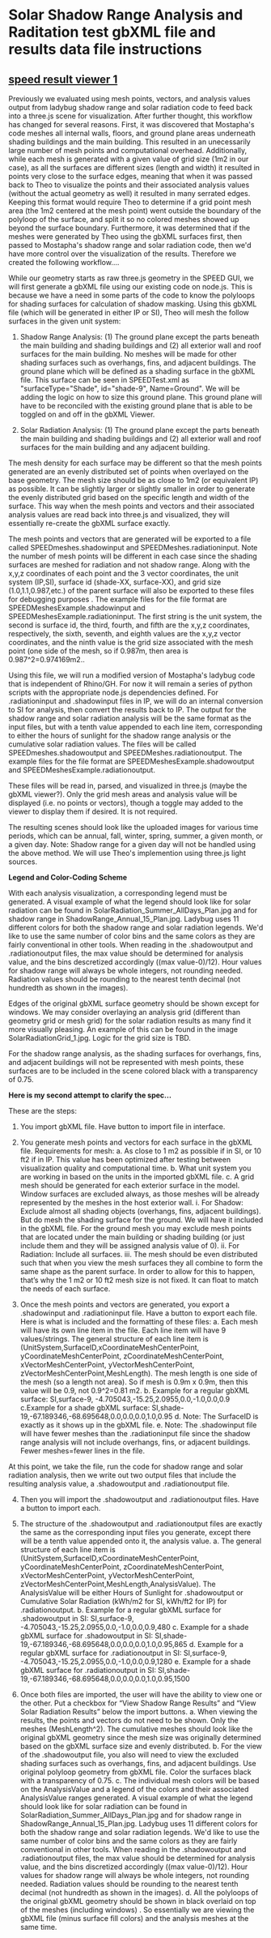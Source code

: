 
# Solar Shadow Range Analysis and Raditation test gbXML file and results data file instructions

## [speed result viewer 1]( http://www.ladybug.tools/spider/solar-well/speed-solar-data/speed-result-viewer-1.html )

Previously we evaluated using mesh points, vectors, and analysis values output from ladybug shadow range and solar radiation code to feed back into a three.js scene for visualization. After further thought, this workflow has changed for several reasons. First, it was discovered that Mostapha's code meshes all internal walls, floors, and ground plane areas underneath shading buildings and the main building. This resulted in an unecessarily large number of mesh points and computational overhead. Additionally, while each mesh is generated with a given value of grid size (1m2 in our case), as all the surfaces are different sizes (length and width) it resulted in points very close to the surface edges, meaning that when it was passed back to Theo to visualize the points and their associated analysis values (without the actual geometry as well) it resulted in many serrated edges. Keeping this format would require Theo to determine if a grid point mesh area (the 1m2 centered at the mesh point) went outside the boundary of the polyloop of the surface, and split it so no colored meshes showed up beyond the surface boundary. Furthermore, it was determined that if the meshes were generated by Theo using the gbXML surfaces first, then passed to Mostapha's shadow range and solar radiation code, then we'd have more control over the visualization of the results. Therefore we created the following workflow....

While our geometry starts as raw three.js geometry in the SPEED GUI, we will first generate a gbXML file using our existing code on node.js. This is because we have a need in some parts of the code to know the polyloops for shading surfaces for calculation of shadow masking. Using this gbXML file (which will be generated in either IP or SI), Theo will mesh the follow surfaces in the given unit system:

1. Shadow Range Analysis: (1) The ground plane except the parts beneath the main building and shading buildings and (2) all exterior wall and roof surfaces for the main building. No meshes will be made for other shading surfaces such as overhangs, fins, and adjacent buildings. The ground plane which will be defined as a shading surface in the gbXML file. This surface can be seen in        SPEEDTest.xml as "surfaceType="Shade", id="shade-9", Name=Ground". We will be adding the logic on how to size this ground plane. This ground plane will have to be reconciled with the existing ground plane that is able to be toggled on and off in the gbXML Viewer.

2. Solar Radiation Analysis: (1) The ground plane except the parts beneath the main building and shading buildings and (2) all exterior wall and roof surfaces for the main building and any adjacent building. 

The mesh density for each surface may be different so that the mesh points generated are an evenly distributed set of points when overlayed on the base geometry. The mesh size should be as close to 1m2 (or equivalent IP) as possible. It can be slightly larger or slightly smaller in order to generate the evenly distributed grid based on the specific length and width of the surface. This way when the mesh points and vectors and their associated analysis values are read back into three.js and visualized, they will essentially re-create the gbXML surface exactly.
           
The mesh points and vectors that are generated will be exported to a file called SPEEDmeshes.shadowinput and SPEEDMeshes.radiationinput. Note the number of mesh points will be different in each case since the shading surfaces are meshed for radiation and not shadow range. Along with the x,y,z coordinates of each point and the 3 vector coordinates, the unit system (IP,SI), surface id (shade-XX, surface-XX), and grid size (1.0,1.1,0.987,etc.) of the parent surface will also be exported to these files for debugging purposes . The example files for the file format are SPEEDMeshesExample.shadowinput and SPEEDMeshesExample.radiationinput. The first string is the unit system, the second is surface id, the third, fourth, and fifth are the x,y,z coordinates, respectively, the sixth, seventh, and eighth values are the x,y,z vector coordinates, and the ninth value is the grid size associated with the mesh point (one side of the mesh, so if 0.987m, then area is 0.987^2=0.974169m2..

Using this file, we will run a modified version of Mostapha's ladybug code that is independent of Rhino/GH. For now it will remain a series of python scripts with the appropriate node.js dependencies defined. For .radiationinput and .shadowinput files in IP, we will do an internal conversion to SI for analysis, then convert the results back to IP. The output for the shadow range and solar radiation analysis will be the same format as the input files, but with a tenth value appended to each line item, corresponding to either the hours of sunlight for the shadow range analysis or the cumulative solar radiation values. The files will be called SPEEDmeshes.shadowoutput and SPEEDMeshes.radiationoutput. The example files for the file format are SPEEDMeshesExample.shadowoutput and SPEEDMeshesExample.radiationoutput. 

These files will be read in, parsed, and visualized in three.js (maybe the gbXML viewer?). Only the grid mesh areas and analysis value will be displayed (i.e. no points or vectors), though a toggle may added to the viewer to display them if desired. It is not required.

The resulting scenes should look like the uploaded images for various time periods, which can be annual, fall, winter, spring, summer, a given month, or a given day. Note: Shadow range for a given day will not be handled using the above method. We will use Theo's implemention using three.js light sources.

**Legend and Color-Coding Scheme**

With each analysis visualization, a corresponding legend must be generated. A visual example of what the legend should look like for solar radiation can be found in SolarRadiation_Summer_AllDays_Plan.jpg and for shadow range in ShadowRange_Annual_15_Plan.jpg. Ladybug uses 11 different colors for both the shadow range and solar radiation legends. We'd like to use the same number of color bins and the same colors as they are fairly conventional in other tools. When reading in the .shadowoutput and .radiationoutput files, the max value should be determined for analysis value, and the bins descretized accordingly ((max value-0)/12). Hour values for shadow range will always be whole integers, not rounding needed. Radiation values should be rounding to the nearest tenth decimal (not hundredth as shown in the images). 

Edges of the original gbXML surface geometry should be shown except for windows. We may consider overlaying an analysis grid (different than geometry grid or mesh grid) for the solar radiation results as many find it more visually pleasing. An example of this can be found in the image SolarRadiationGrid_1.jpg. Logic for the grid size is TBD.

For the shadow range analysis, as the shading surfaces for overhangs, fins, and adjacent buildings will not be represented with mesh points, these surfaces are to be included in the scene colored black with a transparency of 0.75.

**Here is my second attempt to clarify the spec...**

These are the steps:

1. You import gbXML file. Have button to import file in interface.

2. You generate mesh points and vectors for each surface in the gbXML file. Requirements for mesh:
           a. As close to 1 m2 as possible if in SI, or 10 ft2 if in IP. This value has been optimized after testing between visualization quality and computational time.
           b. What unit system you are working in based on the units in the imported gbXML file.
           c. A grid mesh should be generated for each exterior surface in the model. Window surfaces are excluded always, as those meshes will be already represented by the meshes in the host exterior wall.
                      i. For Shadow: Exclude almost all shading objects (overhangs, fins, adjacent buildings). But do mesh the shading surface for the ground. We will have it included in the gbXML file. For the ground mesh you may exclude mesh points that are located under the main building or shading building (or just include them and they will be assigned analysis value of 0).
                      ii. For Radiation: Include all surfaces.
                      iii. The mesh should be even distributed such that when you view the mesh surfaces they all combine to form the same shape as the parent surface. In order to allow for this to happen, that’s why the 1 m2 or 10 ft2 mesh size is not fixed. It can float to match the needs of each surface.
           
3. Once the mesh points and vectors are generated,  you export a .shadowinput and .radiationinput file. Have a button to export each file. Here is what is included and the formatting of these files:
           a. Each mesh will have its own line item in the file. Each line item will have 9 values/strings. The general structure of each line item is (UnitSystem,SurfaceID,xCoordinateMeshCenterPoint, yCoordinateMeshCenterPoint, zCoordinateMeshCenterPoint, xVectorMeshCenterPoint, yVectorMeshCenterPoint, zVectorMeshCenterPoint,MeshLength). The mesh length is one side of the mesh (so a length not area). So if mesh is 0.9m x 0.9m, then this value will be 0.9, not 0.9^2=0.81 m2.
           b. Example for a regular gbXML surface: SI,surface-9, -4.705043,-15.25,2.0955,0.0,-1.0,0.0,0.9
           c.Example for a shade gbXML surface: SI,shade-19,-67.189346,-68.695648,0.0,0.0,0.0,1.0,0.95
           d. Note: The SurfaceID is exactly as it shows up in the gbXML file.
           e. Note: The .shadowinput file will have fewer meshes than the .radiationinput file since the shadow range analysis will not include overhangs, fins, or adjacent buildings. Fewer meshes=fewer lines in the file.

At this point, we take the file, run the code for shadow range and solar radiation analysis, then we write out two output files that include the resulting analysis value, a .shadowoutput and .radiationoutput file.

4. Then you will import the .shadowoutput and .radiationoutput files. Have a button to import each. 

5. The structure of the .shadowoutput and .radiationoutput files are exactly the same as the corresponding input files you generate, except there will be a tenth value appended onto it, the analysis value.
           a. The general structure of each line item is (UnitSystem,SurfaceID,xCoordinateMeshCenterPoint, yCoordinateMeshCenterPoint, zCoordinateMeshCenterPoint, xVectorMeshCenterPoint, yVectorMeshCenterPoint, zVectorMeshCenterPoint,MeshLength,AnalysisValue). The AnalysisValue will be either Hours of Sunlight for .shadowoutput or Cumulative Solar Radiation (kWh/m2 for SI, kWh/ft2 for IP) for .radiationoutput.
           b. Example for a regular gbXML surface for .shadowoutput in SI: SI,surface-9, -4.705043,-15.25,2.0955,0.0,-1.0,0.0,0.9,480
           c. Example for a shade gbXML surface for .shadowoutput in SI:  SI,shade-19,-67.189346,-68.695648,0.0,0.0,0.0,1.0,0.95,865
           d. Example for a regular gbXML surface for .radiationoutput in SI: SI,surface-9, -4.705043,-15.25,2.0955,0.0,-1.0,0.0,0.9,1280
           e. Example for a shade gbXML surface for .radiationoutput in SI:  SI,shade-19,-67.189346,-68.695648,0.0,0.0,0.0,1.0,0.95,1500
           
6. Once both files are imported, the user will have the ability to view one or the other. Put a checkbox for “View Shadow Range Results” and “View Solar Radiation Results” below the import buttons.
           a. When viewing the results, the points and vectors do not need to be shown. Only the meshes (MeshLength^2). The cumulative meshes should look like the original gbXML geometry since the mesh size was originally determined based on the gbXML surface size and evenly distributed.
           b. For the view of the .shadowoutput file, you also will need to view the excluded shading surfaces such as overhangs, fins, and adjacent buildings. Use original polyloop geometry from gbXML file. Color the surfaces black with a transparency of 0.75.
           c. The individual mesh colors will be based on the AnalysisValue and a legend of the colors and their associated AnalysisValue ranges generated. A visual example of what the legend should look like for solar radiation can be found in SolarRadiation_Summer_AllDays_Plan.jpg and for shadow range in ShadowRange_Annual_15_Plan.jpg. Ladybug uses 11 different colors for both the shadow range and solar radiation legends. We'd like to use the same number of color bins and the same colors as they are fairly conventional in other tools. When reading in the .shadowoutput and .radiationoutput files, the max value should be determined for analysis value, and the bins discretized accordingly ((max value-0)/12). Hour values for shadow range will always be whole integers, not rounding needed. Radiation values should be rounding to the nearest tenth decimal (not hundredth as shown in the images).
           d. All the polyloops of the original gbXML geometry should be shown in black overlaid on top of the meshes (including windows) . So essentially we are viewing the gbXML file (minus surface fill colors) and the analysis meshes at the same time.

